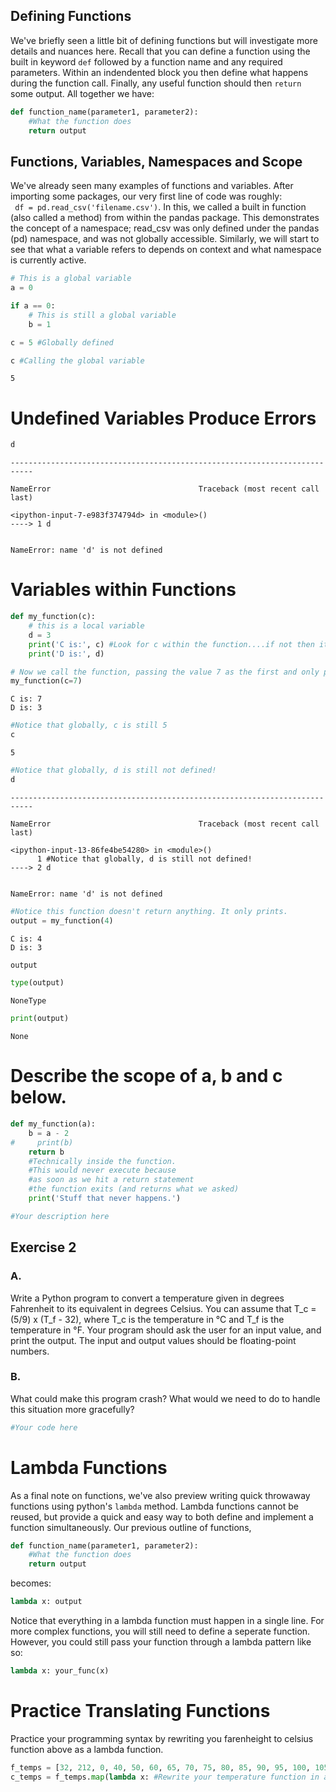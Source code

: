 
## Defining Functions

We've briefly seen a little bit of defining functions but will investigate more details and nuances here. Recall that you can define a function using the built in keyword `def` followed by a function name and any required parameters. Within an indendented block you then define what happens during the function call. Finally, any useful function should then `return` some output. All together we have:


```python
def function_name(parameter1, parameter2):
    #What the function does
    return output
```

## Functions, Variables, Namespaces and Scope

We've already seen many examples of functions and variables. 
After importing some packages, our very first line of code was roughly:  
` df = pd.read_csv('filename.csv')`. 
In this, we called a built in function (also called a method) from within the pandas package. This demonstrates the concept of a namespace; read_csv was only defined under the pandas (pd) namespace, and was not globally accessible. Similarly, we will start to see that what a variable refers to depends on context and what namespace is currently active.


```python
# This is a global variable
a = 0

if a == 0:
    # This is still a global variable
    b = 1
```


```python
c = 5 #Globally defined
```


```python
c #Calling the global variable
```




    5



# Undefined Variables Produce Errors


```python
d
```


    ---------------------------------------------------------------------------

    NameError                                 Traceback (most recent call last)

    <ipython-input-7-e983f374794d> in <module>()
    ----> 1 d
    

    NameError: name 'd' is not defined


# Variables within Functions


```python
def my_function(c):
    # this is a local variable
    d = 3
    print('C is:', c) #Look for c within the function....if not then it will look in the global sense
    print('D is:', d)
```


```python
# Now we call the function, passing the value 7 as the first and only parameter
my_function(c=7)
```

    C is: 7
    D is: 3



```python
#Notice that globally, c is still 5
c
```




    5




```python
#Notice that globally, d is still not defined!
d
```


    ---------------------------------------------------------------------------

    NameError                                 Traceback (most recent call last)

    <ipython-input-13-86fe4be54280> in <module>()
          1 #Notice that globally, d is still not defined!
    ----> 2 d
    

    NameError: name 'd' is not defined



```python
#Notice this function doesn't return anything. It only prints.
output = my_function(4)
```

    C is: 4
    D is: 3



```python
output
```


```python
type(output)
```




    NoneType




```python
print(output)
```

    None


# Describe the scope of a, b and c below.


```python
def my_function(a):
    b = a - 2
#     print(b)
    return b
    #Technically inside the function.
    #This would never execute because
    #as soon as we hit a return statement
    #the function exits (and returns what we asked)
    print('Stuff that never happens.')
```


```python
#Your description here
```

## Exercise 2

### A. 
Write a Python program to convert a temperature given in degrees Fahrenheit to its equivalent in degrees Celsius. You can assume that T_c = (5/9) x (T_f - 32), where T_c is the temperature in °C and T_f is the temperature in °F. Your program should ask the user for an input value, and print the output. The input and output values should be floating-point numbers.  

### B.
What could make this program crash? What would we need to do to handle this situation more gracefully?


```python
#Your code here
```

# Lambda Functions
As a final note on functions, we've also preview writing quick throwaway functions using python's `lambda` method. Lambda functions cannot be reused, but provide a quick and easy way to both define and implement a function simultaneously. Our previous outline of functions, 


```python
def function_name(parameter1, parameter2):
    #What the function does
    return output
```

becomes:


```python
lambda x: output
```

Notice that everything in a lambda function must happen in a single line. For more complex functions, you will still need to define a seperate function. However, you could still pass your function through a lambda pattern like so:


```python
lambda x: your_func(x)
```

# Practice Translating Functions
Practice your programming syntax by rewriting you farenheight to celsius function above as a lambda function.


```python
f_temps = [32, 212, 0, 40, 50, 60, 65, 70, 75, 80, 85, 90, 95, 100, 105]
c_temps = f_temps.map(lambda x: #Rewrite your temperature function in a single line here)
```
